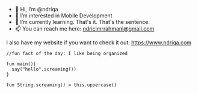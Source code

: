 - 👋 Hi, I’m @ndriqa
- 👀 I’m interested in Mobile Development
- 🌱 I’m currently learning. That's it. That's the sentence.
- 📫 You can reach me here: ndricimrrahmani@gmail.com

I also have my website if you want to check it out: https://www.ndriqa.com

```
//fun fact of the day: I like being organized

fun main(){
  say("hello".screaming())
}

fun String.screaming() = this.uppercase()
```


